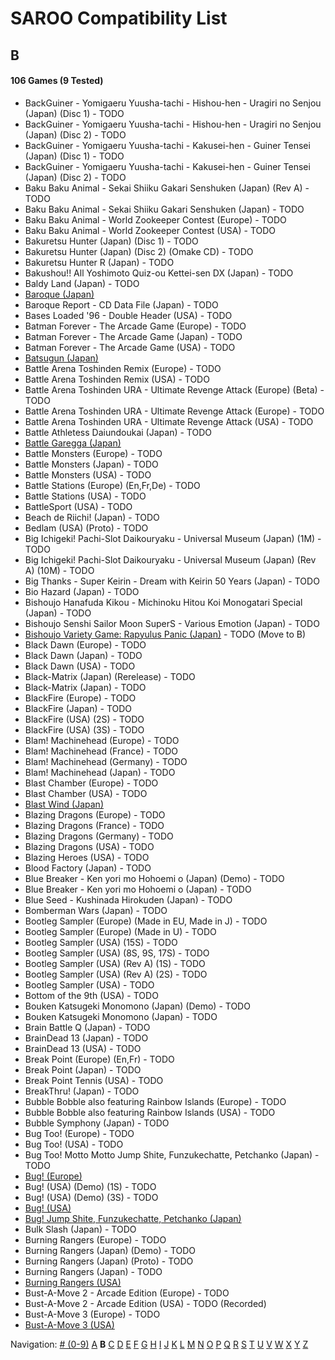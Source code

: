 # SAROO Compatibility List

## B

#### 106 Games (9 Tested)

- BackGuiner - Yomigaeru Yuusha-tachi - Hishou-hen - Uragiri no Senjou (Japan) (Disc 1) - TODO
- BackGuiner - Yomigaeru Yuusha-tachi - Hishou-hen - Uragiri no Senjou (Japan) (Disc 2) - TODO
- BackGuiner - Yomigaeru Yuusha-tachi - Kakusei-hen - Guiner Tensei (Japan) (Disc 1) - TODO
- BackGuiner - Yomigaeru Yuusha-tachi - Kakusei-hen - Guiner Tensei (Japan) (Disc 2) - TODO
- Baku Baku Animal - Sekai Shiiku Gakari Senshuken (Japan) (Rev A) - TODO
- Baku Baku Animal - Sekai Shiiku Gakari Senshuken (Japan) - TODO
- Baku Baku Animal - World Zookeeper Contest (Europe) - TODO
- Baku Baku Animal - World Zookeeper Contest (USA) - TODO
- Bakuretsu Hunter (Japan) (Disc 1) - TODO
- Bakuretsu Hunter (Japan) (Disc 2) (Omake CD) - TODO
- Bakuretsu Hunter R (Japan) - TODO
- Bakushou!! All Yoshimoto Quiz-ou Kettei-sen DX (Japan) - TODO
- Baldy Land (Japan) - TODO
- [Baroque (Japan)](../Regions/Japan/T-33901G/01/README.md)
- Baroque Report - CD Data File (Japan) - TODO
- Bases Loaded '96 - Double Header (USA) - TODO
- Batman Forever - The Arcade Game (Europe) - TODO
- Batman Forever - The Arcade Game (Japan) - TODO
- Batman Forever - The Arcade Game (USA) - TODO
- [Batsugun (Japan)](../Regions/Japan/T-1248G/01/README.md)
- Battle Arena Toshinden Remix (Europe) - TODO
- Battle Arena Toshinden Remix (USA) - TODO
- Battle Arena Toshinden URA - Ultimate Revenge Attack (Europe) (Beta) - TODO
- Battle Arena Toshinden URA - Ultimate Revenge Attack (Europe) - TODO
- Battle Arena Toshinden URA - Ultimate Revenge Attack (USA) - TODO
- Battle Athletess Daiundoukai (Japan) - TODO
- [Battle Garegga (Japan)](../Regions/Japan/T-10627G/01/README.md)
- Battle Monsters (Europe) - TODO
- Battle Monsters (Japan) - TODO
- Battle Monsters (USA) - TODO
- Battle Stations (Europe) (En,Fr,De) - TODO
- Battle Stations (USA) - TODO
- BattleSport (USA) - TODO
- Beach de Riichi! (Japan) - TODO
- Bedlam (USA) (Proto) - TODO
- Big Ichigeki! Pachi-Slot Daikouryaku - Universal Museum (Japan) (1M) - TODO
- Big Ichigeki! Pachi-Slot Daikouryaku - Universal Museum (Japan) (Rev A) (10M) - TODO
- Big Thanks - Super Keirin - Dream with Keirin 50 Years (Japan) - TODO
- Bio Hazard (Japan) - TODO
- Bishoujo Hanafuda Kikou - Michinoku Hitou Koi Monogatari Special (Japan) - TODO
- Bishoujo Senshi Sailor Moon SuperS - Various Emotion (Japan) - TODO
- [Bishoujo Variety Game: Rapyulus Panic (Japan)](../Regions/Japan/T-21503G/01/README.md) - TODO (Move to B)
- Black Dawn (Europe) - TODO
- Black Dawn (Japan) - TODO
- Black Dawn (USA) - TODO
- Black-Matrix (Japan) (Rerelease) - TODO
- Black-Matrix (Japan) - TODO
- BlackFire (Europe) - TODO
- BlackFire (Japan) - TODO
- BlackFire (USA) (2S) - TODO
- BlackFire (USA) (3S) - TODO
- Blam! Machinehead (Europe) - TODO
- Blam! Machinehead (France) - TODO
- Blam! Machinehead (Germany) - TODO
- Blam! Machinehead (Japan) - TODO
- Blast Chamber (Europe) - TODO
- Blast Chamber (USA) - TODO
- [Blast Wind (Japan)](../Regions/Japan/T-1810G/01/README.md)
- Blazing Dragons (Europe) - TODO
- Blazing Dragons (France) - TODO
- Blazing Dragons (Germany) - TODO
- Blazing Dragons (USA) - TODO
- Blazing Heroes (USA) - TODO
- Blood Factory (Japan) - TODO
- Blue Breaker - Ken yori mo Hohoemi o (Japan) (Demo) - TODO
- Blue Breaker - Ken yori mo Hohoemi o (Japan) - TODO
- Blue Seed - Kushinada Hirokuden (Japan) - TODO
- Bomberman Wars (Japan) - TODO
- Bootleg Sampler (Europe) (Made in EU, Made in J) - TODO
- Bootleg Sampler (Europe) (Made in U) - TODO
- Bootleg Sampler (USA) (15S) - TODO
- Bootleg Sampler (USA) (8S, 9S, 17S) - TODO
- Bootleg Sampler (USA) (Rev A) (1S) - TODO
- Bootleg Sampler (USA) (Rev A) (2S) - TODO
- Bootleg Sampler (USA) - TODO
- Bottom of the 9th (USA) - TODO
- Bouken Katsugeki Monomono (Japan) (Demo) - TODO
- Bouken Katsugeki Monomono (Japan) - TODO
- Brain Battle Q (Japan) - TODO
- BrainDead 13 (Japan) - TODO
- BrainDead 13 (USA) - TODO
- Break Point (Europe) (En,Fr) - TODO
- Break Point (Japan) - TODO
- Break Point Tennis (USA) - TODO
- BreakThru! (Japan) - TODO
- Bubble Bobble also featuring Rainbow Islands (Europe) - TODO
- Bubble Bobble also featuring Rainbow Islands (USA) - TODO
- Bubble Symphony (Japan) - TODO
- Bug Too! (Europe) - TODO
- Bug Too! (USA) - TODO
- Bug Too! Motto Motto Jump Shite, Funzukechatte, Petchanko (Japan) - TODO
- [Bug! (Europe)](../Regions/Europe/MK-81004/01/README.md)
- Bug! (USA) (Demo) (1S) - TODO
- Bug! (USA) (Demo) (3S) - TODO
- [Bug! (USA)](../Regions/USA/GM-81004/01/README.md)
- [Bug! Jump Shite, Funzukechatte, Petchanko (Japan)](../Regions/Japan/GS-9063/01/README.md)
- Bulk Slash (Japan) - TODO
- Burning Rangers (Europe) - TODO
- Burning Rangers (Japan) (Demo) - TODO
- Burning Rangers (Japan) (Proto) - TODO
- Burning Rangers (Japan) - TODO
- [Burning Rangers (USA)](../Regions/USA/MK-81803/01/README.md)
- Bust-A-Move 2 - Arcade Edition (Europe) - TODO
- Bust-A-Move 2 - Arcade Edition (USA) - TODO (Recorded)
- Bust-A-Move 3 (Europe) - TODO
- [Bust-A-Move 3 (USA)](../Regions/USA/T-31103H/01/README.md)

Navigation:
[# (0-9)](./09.md) [A](./A.md) **B** [C](./C.md) [D](./D.md) [E](./E.md) [F](./F.md) [G](./G.md) [H](./H.md) [I](./I.md) [J](./J.md) [K](./K.md) [L](./L.md) [M](./M.md) [N](./N.md) [O](./O.md) [P](./P.md) [Q](./Q.md) [R](./R.md) [S](./S.md) [T](./T.md) [U](./U.md) [V](./V.md) [W](./W.md) [X](./X.md) [Y](./Y.md) [Z](./Z.md)
